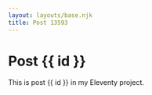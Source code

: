 ```yaml
---
layout: layouts/base.njk
title: Post 13593
---
```


# Post {{ id }}

This is post {{ id }} in my Eleventy project.
